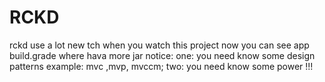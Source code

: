 # RCKD
rckd  use a lot new tch when you watch this  project
now you can see app build.grade  where hava more  jar
notice:
one: you need know some design patterns example: mvc ,mvp, mvccm;
two: you need know some  power !!!

